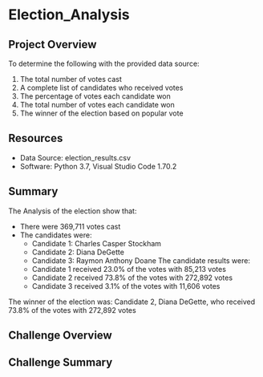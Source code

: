 # Election_Analysis

## Project Overview
To determine the following with the provided data source:

1. The total number of votes cast
2. A complete list of candidates who received votes
3. The percentage of votes each candidate won
4. The total number of votes each candidate won
5. The winner of the election based on popular vote 


## Resources
- Data Source: election_results.csv
- Software: Python 3.7, Visual Studio Code 1.70.2

## Summary
The Analysis of the election show that:
- There were 369,711 votes cast
- The candidates were:
  - Candidate 1: Charles Casper Stockham
  - Candidate 2: Diana DeGette 
  - Candidate 3: Raymon Anthony Doane
The candidate results were:
  - Candidate 1 received 23.0% of the votes with 85,213 votes
  - Candidate 2 received 73.8% of the votes with 272,892 votes
  - Candidate 3 received 3.1% of the votes with 11,606 votes 

The winner of the election was:
  Candidate 2, Diana DeGette, who received 73.8% of the votes with 272,892 votes
  
## Challenge Overview

## Challenge Summary 
